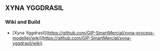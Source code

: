 ## XYNA YGGDRASIL



### Wiki and Build
* [Xyna Yggdrasil](https://github.com/GIP-SmartMercial/xyna-process-modeller/wiki](https://github.com/GIP-SmartMercial/xyna-yggdrasil/wiki)
